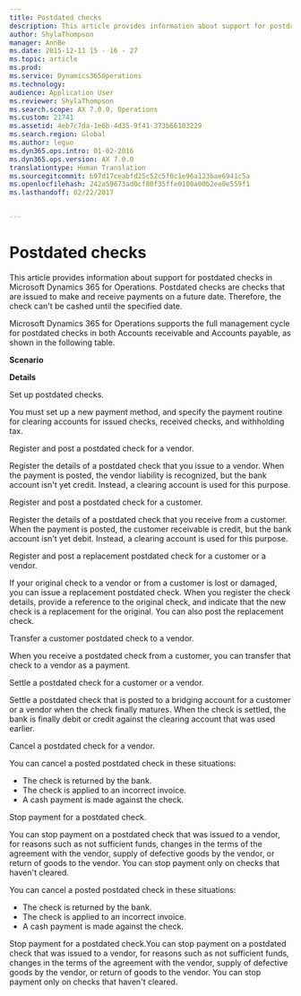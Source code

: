 ```yaml
---
title: Postdated checks
description: This article provides information about support for postdated checks in Microsoft Dynamics 365 for Operations. Postdated checks are checks that are issued to make and receive payments on a future date. Therefore, the check can&quot;t be cashed until the specified date.
author: ShylaThompson
manager: AnnBe
ms.date: 2015-12-11 15 - 16 - 27
ms.topic: article
ms.prod: 
ms.service: Dynamics365Operations
ms.technology: 
audience: Application User
ms.reviewer: ShylaThompson
ms.search.scope: AX 7.0.0, Operations
ms.custom: 21741
ms.assetid: 4eb7c7da-1e6b-4d35-9f41-373b66103229
ms.search.region: Global
ms.author: leguo
ms.dyn365.ops.intro: 01-02-2016
ms.dyn365.ops.version: AX 7.0.0
translationtype: Human Translation
ms.sourcegitcommit: b97d17ceabfd25c52c5f0c1e96a123bae6941c5a
ms.openlocfilehash: 242a59673ad0cf80f35ffe0100a00b2ee0e559f1
ms.lasthandoff: 02/22/2017


---
```


# <a name="postdated-checks"></a>Postdated checks

This article provides information about support for postdated checks in Microsoft Dynamics 365 for Operations. Postdated checks are checks that are issued to make and receive payments on a future date. Therefore, the check can't be cashed until the specified date.

Microsoft Dynamics 365 for Operations supports the full management cycle for postdated checks in both Accounts receivable and Accounts payable, as shown in the following table.

**Scenario**

**Details**

Set up postdated checks.

You must set up a new payment method, and specify the payment routine for clearing accounts for issued checks, received checks, and withholding tax.

Register and post a postdated check for a vendor.

Register the details of a postdated check that you issue to a vendor. When the payment is posted, the vendor liability is recognized, but the bank account isn't yet credit. Instead, a clearing account is used for this purpose.

Register and post a postdated check for a customer.

Register the details of a postdated check that you receive from a customer. When the payment is posted, the customer receivable is credit, but the bank account isn't yet debit. Instead, a clearing account is used for this purpose.

Register and post a replacement postdated check for a customer or a vendor.

If your original check to a vendor or from a customer is lost or damaged, you can issue a replacement postdated check. When you register the check details, provide a reference to the original check, and indicate that the new check is a replacement for the original. You can also post the replacement check.

Transfer a customer postdated check to a vendor.

When you receive a postdated check from a customer, you can transfer that check to a vendor as a payment.

Settle a postdated check for a customer or a vendor.

Settle a postdated check that is posted to a bridging account for a customer or a vendor when the check finally matures. When the check is settled, the bank is finally debit or credit against the clearing account that was used earlier.

Cancel a postdated check for a vendor.

You can cancel a posted postdated check in these situations:

-   The check is returned by the bank.
-   The check is applied to an incorrect invoice.
-   A cash payment is made against the check.

Stop payment for a postdated check.

You can stop payment on a postdated check that was issued to a vendor, for reasons such as not sufficient funds, changes in the terms of the agreement with the vendor, supply of defective goods by the vendor, or return of goods to the vendor. You can stop payment only on checks that haven't cleared.

You can cancel a posted postdated check in these situations:

-   The check is returned by the bank.
-   The check is applied to an incorrect invoice.
-   A cash payment is made against the check.

Stop payment for a postdated check.You can stop payment on a postdated check that was issued to a vendor, for reasons such as not sufficient funds, changes in the terms of the agreement with the vendor, supply of defective goods by the vendor, or return of goods to the vendor. You can stop payment only on checks that haven't cleared.


